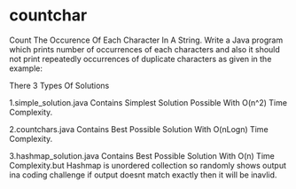 # countchar
Count The Occurence Of Each Character In A String.
Write a Java program which prints number of occurrences of each characters and also it should not print repeatedly occurrences of duplicate characters as given in the example:

There 3 Types Of Solutions

1.simple_solution.java Contains Simplest Solution Possible With O(n^2) Time Complexity.

2.countchars.java Contains Best Possible Solution With O(nLogn) Time Complexity.

3.hashmap_solution.java Contains Best Possible Solution With O(n) Time Complexity.but Hashmap is unordered collection so randomly shows output ina coding challenge if output doesnt match exactly then it will be inavlid.

